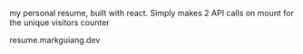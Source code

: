 my personal resume, built with react.
Simply makes 2 API calls on mount for the unique visitors counter

resume.markguiang.dev

